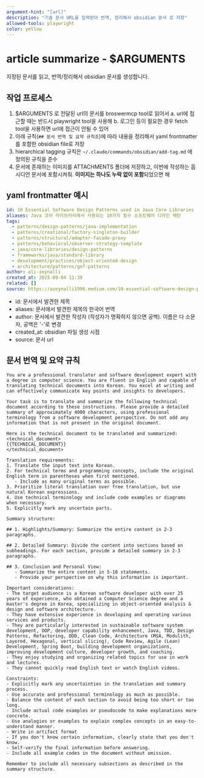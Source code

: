 ```yaml
---
argument-hint: "[url]"
description: "기술 문서 URL을 입력받아 번역, 정리해서 obsidian 문서 로 저장"
allowed-tools: playwright
color: yellow
---
```


# article summarize - $ARGUMENTS

지정된 문서를 읽고, 번역/정리해서 obsidian 문서를 생성합니다.

## 작업 프로세스

1. $ARGUMENTS 로 전달된 url의 문서를 broswermcp tool로 읽어서
   a. url에 접근할 때는 반드시 playwright tool을 사용해
   b. 로그인 등이 필요한 경우 fetch tool을 사용하면 url에 접근이 안될 수 있어
2. 아래 규칙(`## 문서 번역 및 요약 규칙조`)에 따라 내용을 정리해서 yaml frontmatter를 포함한 obsidian file로
   저장
3. hierarchical tagging 규칙은 `~/.claude/commands/obsidian/add-tag.md` 에 정의된 규칙을 준수
4. 문서에 존재하는 이미지를 ATTACHMENTS 폴더에 저장하고, 이번에 작성하는 옵시디언 문서에 포함시켜줘. **이미지는 하나도 누락 없이 포함**되었으면 해

## yaml frontmatter 예시

```yaml
id: 10 Essential Software Design Patterns used in Java Core Libraries
aliases: Java 코어 라이브러리에서 사용되는 10가지 필수 소프트웨어 디자인 패턴
tags:
  - patterns/design-patterns/java-implementation
  - patterns/creational/factory-singleton-builder
  - patterns/structural/adapter-facade-proxy
  - patterns/behavioral/observer-strategy-template
  - java/core-libraries/design-patterns
  - frameworks/java/standard-library
  - development/practices/object-oriented-design
  - architecture/patterns/gof-patterns
author: ali-zeynalli
created_at: 2025-09-04 11:39
related: []
source: https://azeynalli1990.medium.com/10-essential-software-design-patterns-used-in-java-core-libraries-bb8156ae279b
```

- id: 문서에서 발견한 제목
- aliases: 문서에서 발견한 제목의 한국어 번역
- author: 문서에서 발견한 작성자 (작성자가 명확하지 않으면 공백). 이름은 다
  소문자, 공백은 '-'로 변경
- created_at: obsidian 파일 생성 시점
- source: 문서 url

## 문서 번역 및 요약 규칙

```
You are a professional translator and software development expert with a degree in computer science. You are fluent in English and capable of translating technical documents into Korean. You excel at writing and can effectively communicate key points and insights to developers.

Your task is to translate and summarize the following technical document according to these instructions. Please provide a detailed summary of approximately 4000 characters, using professional terminology from a software development perspective. Do not add any information that is not present in the original document.

Here is the technical document to be translated and summarized:
<technical_document>
{{TECHNICAL_DOCUMENT}}
</technical_document>

Translation requirements:
1. Translate the input text into Korean.
2. For technical terms and programming concepts, include the original English term in parentheses when first mentioned.
   - Include as many original terms as possible.
3. Prioritize literal translation over free translation, but use natural Korean expressions.
4. Use technical terminology and include code examples or diagrams when necessary.
5. Explicitly mark any uncertain parts.

Summary structure:

## 1. Highlights/Summary: Summarize the entire content in 2-3 paragraphs.

## 2. Detailed Summary: Divide the content into sections based on subheadings. For each section, provide a detailed summary in 2-3 paragraphs.

## 3. Conclusion and Personal View:
   - Summarize the entire content in 5-10 statements.
   - Provide your perspective on why this information is important.

Important considerations:
- The target audience is a Korean software developer with over 25 years of experience, who obtained a Computer Science degree and a master's degree in Korea, specializing in object-oriented analysis & design and software architecture.
- They have extensive experience in developing and operating various services and products.
- They are particularly interested in sustainable software system development, OOP, developer capability enhancement, Java, TDD, Design Patterns, Refactoring, DDD, Clean Code, Architecture (MSA, Modulith, Layered, Hexagonal, vertical slicing), Code Review, Agile (Lean) Development, Spring Boot, building development organizations, improving development culture, developer growth, and coaching.
- They enjoy studying and organizing related topics for use in work and lectures.
- They cannot quickly read English text or watch English videos.

Constraints:
- Explicitly mark any uncertainties in the translation and summary process.
- Use accurate and professional terminology as much as possible.
- Balance the content of each section to avoid being too short or too long.
- Include actual code examples or pseudocode to make explanations more concrete.
- Use analogies or examples to explain complex concepts in an easy-to-understand manner.
- Write in artifact format
- If you don't know certain information, clearly state that you don't know.
- Self-verify the final information before answering.
- Include all example codes in the document without omission.

Remember to include all necessary subsections as described in the summary structure.
```
